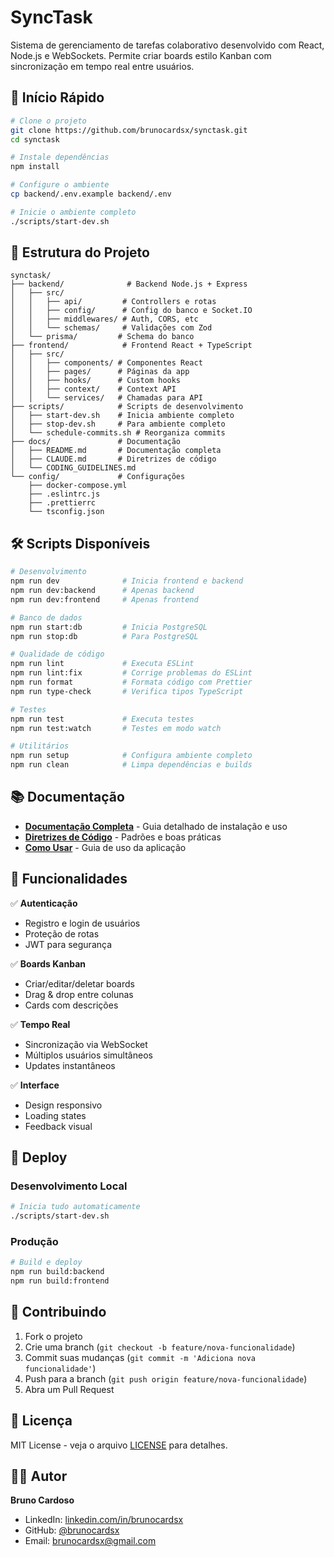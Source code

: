 # SyncTask

Sistema de gerenciamento de tarefas colaborativo desenvolvido com React, Node.js e WebSockets. Permite criar boards estilo Kanban com sincronização em tempo real entre usuários.

## 🚀 Início Rápido

```bash
# Clone o projeto
git clone https://github.com/brunocardsx/synctask.git
cd synctask

# Instale dependências
npm install

# Configure o ambiente
cp backend/.env.example backend/.env

# Inicie o ambiente completo
./scripts/start-dev.sh
```

## 📁 Estrutura do Projeto

```
synctask/
├── backend/              # Backend Node.js + Express
│   ├── src/
│   │   ├── api/         # Controllers e rotas
│   │   ├── config/      # Config do banco e Socket.IO
│   │   ├── middlewares/ # Auth, CORS, etc
│   │   └── schemas/     # Validações com Zod
│   └── prisma/         # Schema do banco
├── frontend/            # Frontend React + TypeScript
│   ├── src/
│   │   ├── components/ # Componentes React
│   │   ├── pages/      # Páginas da app
│   │   ├── hooks/      # Custom hooks
│   │   ├── context/    # Context API
│   │   └── services/   # Chamadas para API
├── scripts/            # Scripts de desenvolvimento
│   ├── start-dev.sh    # Inicia ambiente completo
│   ├── stop-dev.sh     # Para ambiente completo
│   └── schedule-commits.sh # Reorganiza commits
├── docs/               # Documentação
│   ├── README.md       # Documentação completa
│   ├── CLAUDE.md       # Diretrizes de código
│   └── CODING_GUIDELINES.md
└── config/             # Configurações
    ├── docker-compose.yml
    ├── .eslintrc.js
    ├── .prettierrc
    └── tsconfig.json
```

## 🛠️ Scripts Disponíveis

```bash
# Desenvolvimento
npm run dev              # Inicia frontend e backend
npm run dev:backend      # Apenas backend
npm run dev:frontend     # Apenas frontend

# Banco de dados
npm run start:db         # Inicia PostgreSQL
npm run stop:db          # Para PostgreSQL

# Qualidade de código
npm run lint             # Executa ESLint
npm run lint:fix         # Corrige problemas do ESLint
npm run format           # Formata código com Prettier
npm run type-check       # Verifica tipos TypeScript

# Testes
npm run test             # Executa testes
npm run test:watch       # Testes em modo watch

# Utilitários
npm run setup            # Configura ambiente completo
npm run clean            # Limpa dependências e builds
```

## 📚 Documentação

- **[Documentação Completa](./docs/README.md)** - Guia detalhado de instalação e uso
- **[Diretrizes de Código](./docs/CODING_GUIDELINES.md)** - Padrões e boas práticas
- **[Como Usar](./docs/COMO_USAR.md)** - Guia de uso da aplicação

## 🎯 Funcionalidades

✅ **Autenticação**
- Registro e login de usuários
- Proteção de rotas
- JWT para segurança

✅ **Boards Kanban**
- Criar/editar/deletar boards
- Drag & drop entre colunas
- Cards com descrições

✅ **Tempo Real**
- Sincronização via WebSocket
- Múltiplos usuários simultâneos
- Updates instantâneos

✅ **Interface**
- Design responsivo
- Loading states
- Feedback visual

## 🚀 Deploy

### Desenvolvimento Local
```bash
# Inicia tudo automaticamente
./scripts/start-dev.sh
```

### Produção
```bash
# Build e deploy
npm run build:backend
npm run build:frontend
```

## 🤝 Contribuindo

1. Fork o projeto
2. Crie uma branch (`git checkout -b feature/nova-funcionalidade`)
3. Commit suas mudanças (`git commit -m 'Adiciona nova funcionalidade'`)
4. Push para a branch (`git push origin feature/nova-funcionalidade`)
5. Abra um Pull Request

## 📄 Licença

MIT License - veja o arquivo [LICENSE](LICENSE) para detalhes.

## 👨‍💻 Autor

**Bruno Cardoso**
- LinkedIn: [linkedin.com/in/brunocardsx](https://linkedin.com/in/brunocardsx)
- GitHub: [@brunocardsx](https://github.com/brunocardsx)
- Email: brunocardsx@gmail.com